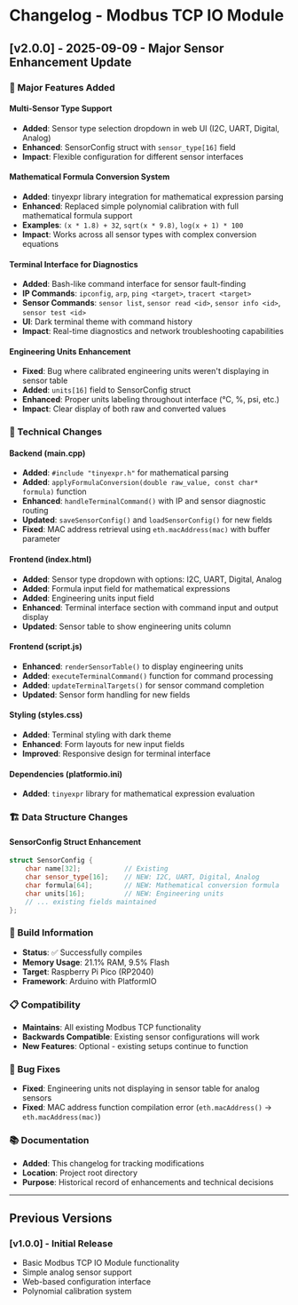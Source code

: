 # Changelog - Modbus TCP IO Module

## [v2.0.0] - 2025-09-09 - Major Sensor Enhancement Update

### 🎯 Major Features Added

#### Multi-Sensor Type Support
- **Added**: Sensor type selection dropdown in web UI (I2C, UART, Digital, Analog)
- **Enhanced**: SensorConfig struct with `sensor_type[16]` field
- **Impact**: Flexible configuration for different sensor interfaces

#### Mathematical Formula Conversion System
- **Added**: tinyexpr library integration for mathematical expression parsing
- **Enhanced**: Replaced simple polynomial calibration with full mathematical formula support
- **Examples**: `(x * 1.8) + 32`, `sqrt(x * 9.8)`, `log(x + 1) * 100`
- **Impact**: Works across all sensor types with complex conversion equations

#### Terminal Interface for Diagnostics
- **Added**: Bash-like command interface for sensor fault-finding
- **IP Commands**: `ipconfig`, `arp`, `ping <target>`, `tracert <target>`
- **Sensor Commands**: `sensor list`, `sensor read <id>`, `sensor info <id>`, `sensor test <id>`
- **UI**: Dark terminal theme with command history
- **Impact**: Real-time diagnostics and network troubleshooting capabilities

#### Engineering Units Enhancement
- **Fixed**: Bug where calibrated engineering units weren't displaying in sensor table
- **Added**: `units[16]` field to SensorConfig struct
- **Enhanced**: Proper units labeling throughout interface (°C, %, psi, etc.)
- **Impact**: Clear display of both raw and converted values

### 🔧 Technical Changes

#### Backend (main.cpp)
- **Added**: `#include "tinyexpr.h"` for mathematical parsing
- **Added**: `applyFormulaConversion(double raw_value, const char* formula)` function
- **Enhanced**: `handleTerminalCommand()` with IP and sensor diagnostic routing
- **Updated**: `saveSensorConfig()` and `loadSensorConfig()` for new fields
- **Fixed**: MAC address retrieval using `eth.macAddress(mac)` with buffer parameter

#### Frontend (index.html)
- **Added**: Sensor type dropdown with options: I2C, UART, Digital, Analog
- **Added**: Formula input field for mathematical expressions
- **Added**: Engineering units input field
- **Enhanced**: Terminal interface section with command input and output display
- **Updated**: Sensor table to show engineering units column

#### Frontend (script.js)
- **Enhanced**: `renderSensorTable()` to display engineering units
- **Added**: `executeTerminalCommand()` function for command processing
- **Added**: `updateTerminalTargets()` for sensor command completion
- **Updated**: Sensor form handling for new fields

#### Styling (styles.css)
- **Added**: Terminal styling with dark theme
- **Enhanced**: Form layouts for new input fields
- **Improved**: Responsive design for terminal interface

#### Dependencies (platformio.ini)
- **Added**: `tinyexpr` library for mathematical expression evaluation

### 🏗️ Data Structure Changes

#### SensorConfig Struct Enhancement
```cpp
struct SensorConfig {
    char name[32];           // Existing
    char sensor_type[16];    // NEW: I2C, UART, Digital, Analog
    char formula[64];        // NEW: Mathematical conversion formula
    char units[16];          // NEW: Engineering units
    // ... existing fields maintained
};
```

### 🚀 Build Information
- **Status**: ✅ Successfully compiles
- **Memory Usage**: 21.1% RAM, 9.5% Flash
- **Target**: Raspberry Pi Pico (RP2040)
- **Framework**: Arduino with PlatformIO

### 📋 Compatibility
- **Maintains**: All existing Modbus TCP functionality
- **Backwards Compatible**: Existing sensor configurations will work
- **New Features**: Optional - existing setups continue to function

### 🐛 Bug Fixes
- **Fixed**: Engineering units not displaying in sensor table for analog sensors
- **Fixed**: MAC address function compilation error (`eth.macAddress()` → `eth.macAddress(mac)`)

### 📚 Documentation
- **Added**: This changelog for tracking modifications
- **Location**: Project root directory
- **Purpose**: Historical record of enhancements and technical decisions

---

## Previous Versions

### [v1.0.0] - Initial Release
- Basic Modbus TCP IO Module functionality
- Simple analog sensor support
- Web-based configuration interface
- Polynomial calibration system
